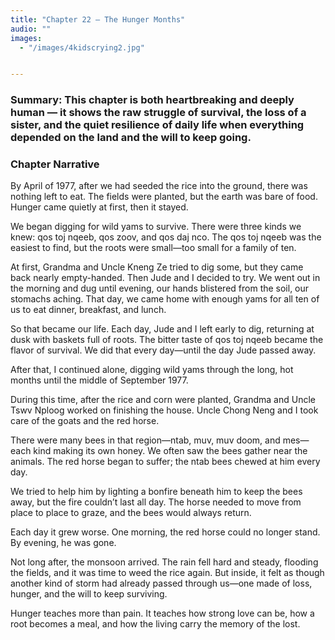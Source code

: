 ```yaml
---
title: "Chapter 22 — The Hunger Months"
audio: ""
images:
  - "/images/4kidscrying2.jpg"


---
```


### Summary: This chapter is both heartbreaking and deeply human — it shows the raw struggle of survival, the loss of a sister, and the quiet resilience of daily life when everything depended on the land and the will to keep going.

### Chapter Narrative

By April of 1977, after we had seeded the rice into the ground, there was nothing left to eat. The fields were planted, but the earth was bare of food. Hunger came quietly at first, then it stayed.

We began digging for wild yams to survive. There were three kinds we knew: qos toj nqeeb, qos zoov, and qos daj nco.
The qos toj nqeeb was the easiest to find, but the roots were small—too small for a family of ten.

At first, Grandma and Uncle Kneng Ze tried to dig some, but they came back nearly empty-handed. Then Jude and I decided to try. We went out in the morning and dug until evening, our hands blistered from the soil, our stomachs aching. That day, we came home with enough yams for all ten of us to eat dinner, breakfast, and lunch.

So that became our life. Each day, Jude and I left early to dig, returning at dusk with baskets full of roots. The bitter taste of qos toj nqeeb became the flavor of survival. We did that every day—until the day Jude passed away.

After that, I continued alone, digging wild yams through the long, hot months until the middle of September 1977.

During this time, after the rice and corn were planted, Grandma and Uncle Tswv Nploog worked on finishing the house. Uncle Chong Neng and I took care of the goats and the red horse.

There were many bees in that region—ntab, muv, muv doom, and mes—each kind making its own honey. We often saw the bees gather near the animals. The red horse began to suffer; the ntab bees chewed at him every day.

We tried to help him by lighting a bonfire beneath him to keep the bees away, but the fire couldn’t last all day. The horse needed to move from place to place to graze, and the bees would always return.

Each day it grew worse. One morning, the red horse could no longer stand. By evening, he was gone.

Not long after, the monsoon arrived. The rain fell hard and steady, flooding the fields, and it was time to weed the rice again. But inside, it felt as though another kind of storm had already passed through us—one made of loss, hunger, and the will to keep surviving.

Hunger teaches more than pain.
It teaches how strong love can be, how a root becomes a meal, and how the living carry the memory of the lost.